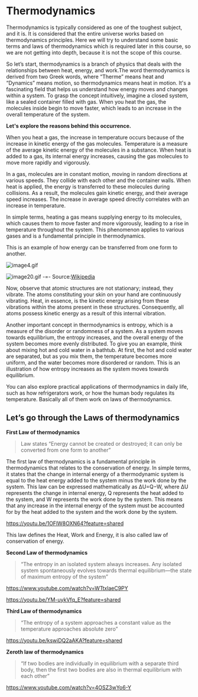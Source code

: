 # Thermodynamics

Thermodynamics is typically considered as one of the toughest subject, and it is. It is considered that the entire universe works based on thermodynamics principles. Here we will try to understand some basic terms and laws of thermodynamics which is required later in this course, so we are not getting into depth, because it is not the scope of this course. 

So let’s start, thermodynamics is a branch of physics that deals with the relationships between heat, energy, and work.The word thermodynamics is derived from two Greek words, where “Therme” means heat and “Dynamics” means motion, so thermodynamics means heat in motion. It's a fascinating field that helps us understand how energy moves and changes within a system. To grasp the concept intuitively, imagine a closed system, like a sealed container filled with gas. When you heat the gas, the molecules inside begin to move faster, which leads to an increase in the overall temperature of the system. 

**Let's explore the reasons behind this occurrence.**

When you heat a gas, the increase in temperature occurs because of the increase in kinetic energy of the gas molecules. Temperature is a measure of the average kinetic energy of the molecules in a substance. When heat is added to a gas, its internal energy increases, causing the gas molecules to move more rapidly and vigorously.

In a gas, molecules are in constant motion, moving in random directions at various speeds. They collide with each other and the container walls. When heat is applied, the energy is transferred to these molecules during collisions. As a result, the molecules gain kinetic energy, and their average speed increases. The increase in average speed directly correlates with an increase in temperature.

In simple terms, heating a gas means supplying energy to its molecules, which causes them to move faster and more vigorously, leading to a rise in temperature throughout the system. This phenomenon applies to various gases and is a fundamental principle in thermodynamics.

This is an example of how energy can be transferred from one form to another.


![image4.gif](https://www.pupilfirst.school/markdown_attachments/6464/_EcIlQOBLZ0PfmE8t8AVwQ)


![image20.gif](https://www.pupilfirst.school/markdown_attachments/6465/IK8fDjRclMn3IjPRqKGRLw)
-=- Source:[Wikipedia](https://en.wikipedia.org/wiki/File:Thermally_Agitated_Molecule.gif)


Now, observe that atomic structures are not stationary; instead, they vibrate. The atoms constituting your skin on your hand are continuously vibrating. Heat, in essence, is the kinetic energy arising from these vibrations within the atoms present in these structures. Consequently, all atoms possess kinetic energy as a result of this internal vibration.

Another important concept in thermodynamics is entropy, which is a measure of the disorder or randomness of a system. As a system moves towards equilibrium, the entropy increases, and the overall energy of the system becomes more evenly distributed. To give you an example, think about mixing hot and cold water in a bathtub. At first, the hot and cold water are separated, but as you mix them, the temperature becomes more uniform, and the water becomes more disordered or random. This is an illustration of how entropy increases as the system moves towards equilibrium.

You can also explore practical applications of thermodynamics in daily life, such as how refrigerators work, or how the human body regulates its temperature. Basically all of them work on laws of thermodynamics.

## Let’s go through the Laws of thermodynamics



**First Law of thermodynamics**
> Law states “Energy cannot be created or destroyed; it can only be converted from one form to another”

The first law of thermodynamics is a fundamental principle in thermodynamics that relates to the conservation of energy. In simple terms, it states that the change in internal energy of a thermodynamic system is equal to the heat energy added to the system minus the work done by the system. This law can be expressed mathematically as ΔU=Q−W, where ΔU represents the change in internal energy, Q represents the heat added to the system, and W represents the work done by the system. This means that any increase in the internal energy of the system must be accounted for by the heat added to the system and the work done by the system.

https://youtu.be/1OFlW8OXN64?feature=shared


This law defines the Heat, Work and Energy, it is also called law of conservation of energy.

**Second Law of thermodynamics**

>“The entropy in an isolated system always increases. Any isolated system spontaneously evolves towards thermal equilibrium—the state of maximum entropy of the system”

https://www.youtube.com/watch?v=WTtxlaeC9PY

https://youtu.be/YM-uykVfq_E?feature=shared

**Third Law of thermodynamics**

>“The entropy of a system approaches a constant value as the temperature approaches absolute zero”

https://youtu.be/kswiDQ2aAKA?feature=shared

**Zeroth law of thermodynamics**

>“If two bodies are individually in equilibrium with a separate third body, then the first two bodies are also in thermal equilibrium with each other”

https://www.youtube.com/watch?v=4OSZ3wYo6-Y


